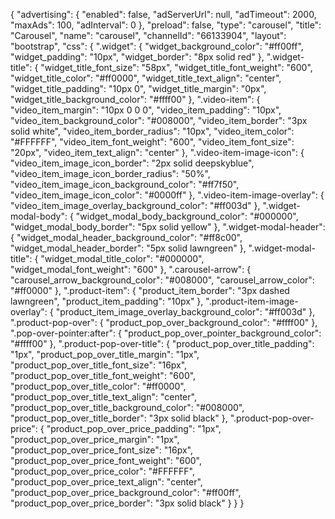 {
  "advertising": {
    "enabled": false,
    "adServerUrl": null,
    "adTimeout": 2000,
    "maxAds": 100,
    "adInterval": 0
  },
  "preload": false,
  "type": "carousel",
  "title": "Carousel",
  "name": "carousel",
  "channelId": "66133904",
  "layout": "bootstrap",
  "css": {
    ".widget": {
      "widget_background_color": "#ff00ff",
      "widget_padding": "10px",
      "widget_border": "8px solid red"
    },
    ".widget-title": {
      "widget_title_font_size": "58px",
      "widget_title_font_weight": "600",
      "widget_title_color": "#ff0000",
      "widget_title_text_align": "center",
      "widget_title_padding": "10px 0",
      "widget_title_margin": "0px",
      "widget_title_background_color": "#ffff00"
    },
    ".video-item": {
      "video_item_margin": "10px 0 0 0",
      "video_item_padding": "10px",
      "video_item_background_color": "#008000",
      "video_item_border": "3px solid white",
      "video_item_border_radius": "10px",
      "video_item_color": "#FFFFFF",
      "video_item_font_weight": "600",
      "video_item_font_size": "20px",
      "video_item_text_align": "center"
    },
    ".video-item-image-icon": {
      "video_item_image_icon_border": "2px solid deepskyblue",
      "video_item_image_icon_border_radius": "50%",
      "video_item_image_icon_background_color": "#ff7f50",
      "video_item_image_icon_color": "#0000ff"
    },
    ".video-item-image-overlay": {
      "video_item_image_overlay_background_color": "#ff003d"
    },
    ".widget-modal-body": {
      "widget_modal_body_background_color": "#000000",
      "widget_modal_body_border": "5px solid yellow"
    },
    ".widget-modal-header": {
      "widget_modal_header_background_color": "#ff8c00",
      "widget_modal_header_border": "5px solid lawngreen"
    },
    ".widget-modal-title": {
      "widget_modal_title_color": "#000000",
      "widget_modal_font_weight": "600"
    },
    ".carousel-arrow": {
      "carousel_arrow_background_color": "#008000",
      "carousel_arrow_color": "#ff0000"
    },
    ".product-item": {
      "product_item_border": "3px dashed lawngreen",
      "product_item_padding": "10px"
    },
    ".product-item-image-overlay": {
      "product_item_image_overlay_background_color": "#ff003d"
    },
    ".product-pop-over": {
      "product_pop_over_background_color": "#ffff00"
    },
    ".pop-over-pointer:after": {
      "product_pop_over_pointer_background_color": "#ffff00"
    },
    ".product-pop-over-title": {
      "product_pop_over_title_padding": "1px",
      "product_pop_over_title_margin": "1px",
      "product_pop_over_title_font_size": "16px",
      "product_pop_over_title_font_weight": "600",
      "product_pop_over_title_color": "#ff0000",
      "product_pop_over_title_text_align": "center",
      "product_pop_over_title_background_color": "#008000",
      "product_pop_over_title_border": "3px solid black"
    },
    ".product-pop-over-price": {
      "product_pop_over_price_padding": "1px",
      "product_pop_over_price_margin": "1px",
      "product_pop_over_price_font_size": "16px",
      "product_pop_over_price_font_weight": "600",
      "product_pop_over_price_color": "#FFFFFF",
      "product_pop_over_price_text_align": "center",
      "product_pop_over_price_background_color": "#ff00ff",
      "product_pop_over_price_border": "3px solid black"
    }
  }
}
